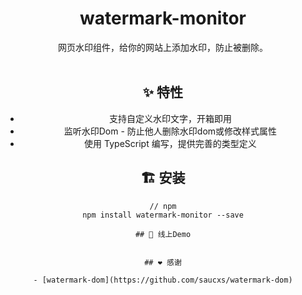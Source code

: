 

<h1 align="center">watermark-monitor</h1>

<div align="center">
  网页水印组件，给你的网站上添加水印，防止被删除。
</div>

<br />

<div align="center">

## ✨ 特性

- 支持自定义水印文字，开箱即用
- 监听水印Dom - 防止他人删除水印dom或修改样式属性
- 使用 TypeScript 编写，提供完善的类型定义

## 🏗 安装

```
// npm
npm install watermark-monitor --save

## 🚄 线上Demo


## ❤️ 感谢

- [watermark-dom](https://github.com/saucxs/watermark-dom)